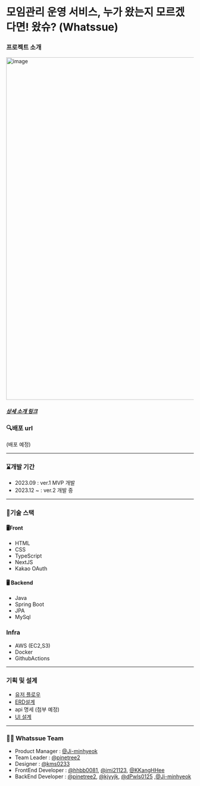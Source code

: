 # 모임관리 운영 서비스, 누가 왔는지 모르겠다면! 왔슈? (Whatssue)
### 프로젝트 소개 
<img width="919" alt="image" src="https://github.com/Onion-City/Whatssue_BE_v2/assets/79689822/78e8f5e3-f2cb-4e41-a775-e4469ae20209">

##### [상세 소개 링크](https://notefolio.net/kms02336047/360251)

### 🔍배포 url
(배포 예정)

---

### ⌛개발 기간
- 2023.09 : ver.1 MVP 개발 
- 2023.12 ~ : ver.2 개발 중

---

### 🔧기술 스택
#### 🖥️Front
- HTML
- CSS
- TypeScript
- NextJS
- Kakao OAuth
#### 🖥️ Backend
- Java
- Spring Boot
- JPA
- MySql

### Infra 
- AWS (EC2,S3)
- Docker
- GithubActions

---

###  기획 및 설계
- [유저 플로우](https://app.eraser.io/workspace/HQCZcSFCKQBPPZ1dQqqv?origin=share)
- [ERD설계](https://www.erdcloud.com/d/AWGmk3K42vFRxkEE3)
- api 명세 (첨부 예정)
- [UI 설계](https://www.figma.com/file/dmcv7zXS4A2nTHWgYsZlkd/%EC%99%93%EC%8A%88UI?type=design&node-id=0%3A1&mode=design&t=lf8Yx4lyhPAW1gIv-1)

---

### 👩‍💻 Whatssue Team
- Product Manager : [@Ji-minhyeok](https://github.com/Ji-minhyeok)
- Team Leader : [@pinetree2](https://github.com/pinetree2)
- Designer : [@kms0233](https://github.com/kms0233)
- FrontEnd Developer : [@hhbb0081](https://github.com/hhbb0081), [@imi21123](https://github.com/imi21123), [@KKangHHee](https://github.com/KKangHHee)
- BackEnd Developer : [@pinetree2](https://github.com/pinetree2), [@kjyyjk](https://github.com/kjyyjk), [@dPwls0125](https://github.com/dPwls0125) ,[@Ji-minhyeok](https://github.com/Ji-minhyeok)




